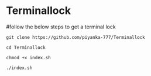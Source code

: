 # Terminallock

#follow the below steps to get a terminal lock

```
git clone https://github.com/piyanka-777/Terminallock

cd Terminallock

chmod +x index.sh

./index.sh

```
